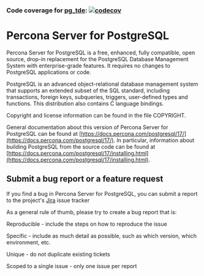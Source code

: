 ### Code coverage for [pg_tde](https://github.com/percona/postgres/tree/TDE_REL_17_STABLE/contrib/pg_tde): [![codecov](https://codecov.io/github/percona/postgres/graph/badge.svg?token=Wow78BMYdP)](https://codecov.io/github/percona/postgres)

Percona Server for PostgreSQL
=============================

Percona Server for PostgreSQL is a free, enhanced, fully compatible, 
open source, drop-in replacement for the PostgreSQL Database Management 
System with enterprise-grade features.
It requires no changes to PostgreSQL applications or code.

PostgreSQL is an advanced object-relational database management system
that supports an extended subset of the SQL standard, including
transactions, foreign keys, subqueries, triggers, user-defined types
and functions.  This distribution also contains C language bindings.

Copyright and license information can be found in the file COPYRIGHT.

General documentation about this version of Percona Server for PostgreSQL can be found at
[https://docs.percona.com/postgresql/17/](https://docs.percona.com/postgresql/17/).  In particular, information
about building PostgreSQL from the source code can be found at
[https://docs.percona.com/postgresql/17/installing.html](https://docs.percona.com/postgresql/17/installing.html).

Submit a bug report or a feature request
---

If you find a bug in Percona Server for PostgreSQL, you can submit a report to the project's 
[Jira](https://perconadev.atlassian.net/jira/software/c/projects/PG/issues) issue tracker

As a general rule of thumb, please try to create a bug report that is:

Reproducible - include the steps on how to reproduce the issue

Specific - include as much detail as possible, such as which version, which environment, etc.

Unique - do not duplicate existing tickets

Scoped to a single issue - only one issue per report
